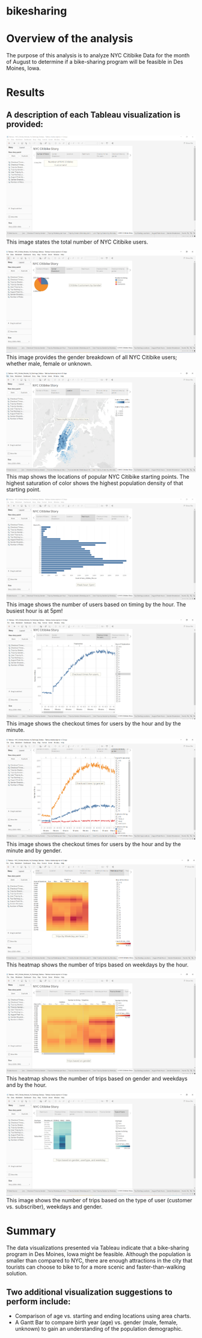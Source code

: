 # bikesharing

# Overview of the analysis

The purpose of this analysis is to analyze NYC Citibike Data for the month of August to determine if a bike-sharing program will be feasible in Des Moines, Iowa. 


# Results 

## A description of each Tableau visualization is provided:

![1](image1.PNG)
This image states the total number of NYC Citibike users.

![2](image2.PNG)
This image provides the gender breakdown of all NYC Citibike users; whether male, female or unknown.

![3](image3.PNG)
This map shows the locations of popular NYC Citibike starting points. The highest saturation of color shows the highest population density of that starting point.

![4](image4.PNG)
This image shows the number of users based on timing by the hour. The busiest hour is at 5pm!

![5](image5.PNG)
This image shows the checkout times for users by the hour and by the minute.

![6](image6.PNG)
This image shows the checkout times for users by the hour and by the minute and by gender.

![7](image7.PNG)
This heatmap shows the number of trips based on weekdays by the hour.

![8](image8.PNG)
This heatmap shows the number of trips based on gender and weekdays and by the hour.

![9](image9.PNG)
This image shows the number of trips based on the type of user (customer vs. subscriber), weekdays and gender.


# Summary

The data visualizations presented via Tableau indicate that a bike-sharing program in Des Moines, Iowa might be feasible. Although the population is smaller than compared to NYC, there are enough attractions in the city that tourists can choose to bike to for a more scenic and faster-than-walking solution.

## Two additional visualization suggestions to perform include:
- Comparison of age vs. starting and ending locations using area charts.
- A Gantt Bar to compare birth year (age) vs. gender (male, female, unknown) to gain an understanding of the population demographic.

